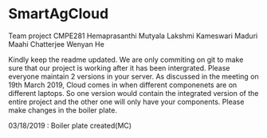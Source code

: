 # SmartAgCloud
Team project CMPE281 
Hemaprasanthi Mutyala 
Lakshmi Kameswari Maduri 
Maahi Chatterjee
Wenyan He


Kindly keep the readme updated. We are only commiting on git to make sure that our project is working after it has been intergrated. Please everyone maintain 2 versions in your server. As discussed in the meeting on 19th March 2019, Cloud comes in when different componenets are on different laptops. So one version would contain the integrated version of the entire project and the other one will only have your components. Please make changes in the boiler plate.

03/18/2019 : Boiler plate created(MC)
